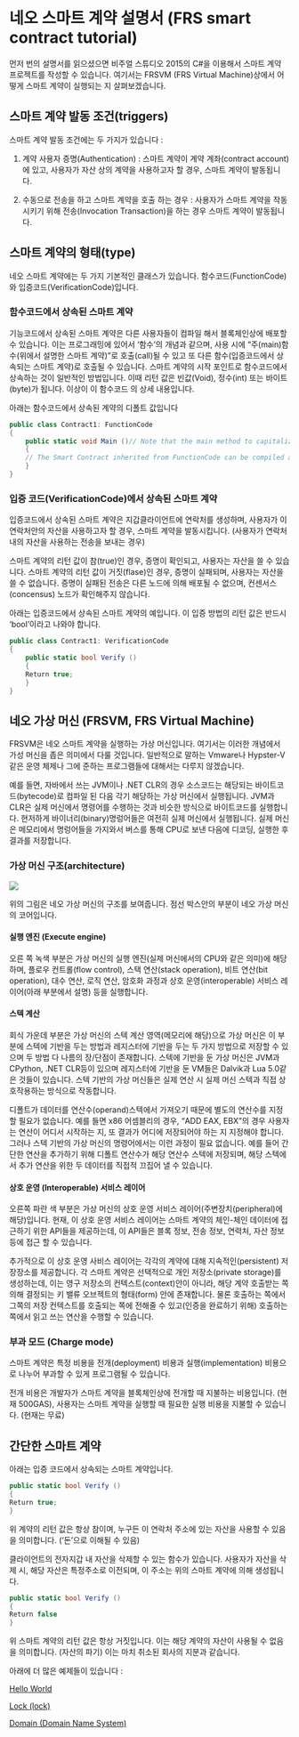 # 네오 스마트 계약 설명서 (FRS smart contract tutorial)

먼저 번의 설명서를 읽으셨으면 비주얼 스튜디오 2015의 C#을 이용해서 스마트 계약 프로젝트를
작성할 수 있습니다. 여기서는 FRSVM (FRS Virtual Machine)상에서 어떻게 스마트 계약이 
실행되는 지 살펴보겠습니다.

## 스마트 계약 발동 조건(triggers)

스마트 계약 발동 조건에는 두 가지가 있습니다 : 

1. 계약 사용자 증명(Authentication) : 스마트 계약이 계약 계좌(contract account)에 있고, 사용자가 자산 상의 계약을 사용하고자 할 경우, 스마트 계약이 발동됩니다.

2. 수동으로 전송을 하고 스마트 계약을 호출 하는 경우 : 사용자가 스마트 계약을 작동시키기 위해 전송(Invocation Transaction)을 하는 경우 스마트 계약이 발동됩니다. 

## 스마트 계약의 형태(type)

네오 스마트 계약에는 두 가지 기본적인 클래스가 있습니다. 함수코드(FunctionCode)와 입증코드(VerificationCode)입니다.

### 함수코드에서 상속된 스마트 계약

기능코드에서 상속된 스마트 계약은 다른 사용자들이 컴파일 해서 블록체인상에 배포할 수 있습니다. 이는 프로그래밍에 있어서 ‘함수’의 개념과 같으며, 사용 시에 “주(main)함수(위에서 설명한 스마트 계약)”로 호출(call)될 수 있고 또 다른 함수(입증코드에서 상속되는 스마트 계약)로 호출될 수 있습니다. 
스마트 계약의 시작 포인트로 함수코드에서 상속하는 것이 일반적인 방법입니다. 이때 리턴 값은 빈값(Void), 정수(int) 또는 바이트(byte)가 됩니다. 이상이 이 함수코드 의 상세 내용입니다.

아래는 함수코드에서 상속된 계약의 디폴트 값입니다

```c#
public class Contract1: FunctionCode
{
    public static void Main ()// Note that the main method to capitalize
    {
    // The Smart Contract inherited from FunctionCode can be compiled and posted to the block chain for use by other users
    }
}
```

### 입증 코드(VerificationCode)에서 상속된 스마트 계약

입증코드에서 상속된 스마트 계약은 지갑클라이언트에 연락처를 생성하며, 사용자가 이 연락처안의 자산을 사용하고자 할 경우, 스마트 계약을 발동시킵니다. (사용자가 연락처 내의 자산을 사용하는 전송을 보내는 경우)

스마트 계약의 리턴 값이 참(true)인 경우, 증명이 확인되고, 사용자는 자산을 쓸 수 있습니다. 스마트 계약의 리턴 값이 거짓(flase)인 경우, 증명이 실패되며, 사용자는 자산을 쓸 수 없습니다. 증명이 실패된 전송은 다른 노드에 의해 배포될 수 없으며, 컨센서스(concensus) 노드가 확인해주지 않습니다. 

아래는 입증코드에서 상속된 스마트 계약의 예입니다. 이 입증 방법의 리턴 값은 반드시 ‘bool’이라고 나와야 합니다.

```c#
public class Contract1: VerificationCode
{
    public static bool Verify ()
    {
    Return true;
    }
}
```

## 네오 가상 머신 (FRSVM, FRS Virtual Machine)

FRSVM은 네오 스마트 계약을 실행하는 가상 머신입니다. 여기서는 이러한 개념에서 가성 머신을 좁은 의미에서 다룰 것입니다. 일반적으로 말하는 Vmware나 Hypster-V같은 운영 체제나 그에 준하는 프로그램들에 대해서는 다루지 않겠습니다.

예를 들면, 자바에서 쓰는 JVM이나 .NET CLR의 경우 소스코드는 해당되는 바이트코드(bytecode)로 컴파일 된 다음 각기 해당하는 가상 머신에서 실행됩니다. JVM과 CLR은 실제 머신에서 명령어를 수행하는 것과 비슷한 방식으로 바이트코드를 실행합니다. 현저하게 바이너리(binary)명렁어들은 여전히 실제 머신에서 실행됩니다. 실제 머신은 메모리에서 명렁어들을 가지와서 버스를 통해 CPU로 보낸 다음에 디코딩, 실행한 후 결과를 저장합니다.

### 가상 머신 구조(architecture)

   ![](/assets/FRS-vm.jpg)

위의 그림은 네오 가상 머신의 구조를 보여줍니다. 점선 박스안의 부분이 네오 가상 머신의 코어입니다.

#### 실행 엔진 (Execute engine)

오른 쪽 녹색 부분은 가상 머신의 실행 엔진(실제 머신에서의 CPU와 같은 의미)에 해당하며, 플로우 컨트롤(flow control), 스택 연산(stack operation), 비트 연산(bit operation), 대수 연산, 로직 연산, 암호화 과정과 상호 운영(interoperable) 서비스 레이어(아래 부분에서 설명) 등을 실행합니다. 

#### 스텍 계산

회식 가운데 부분은 가상 머신의 스텍 계산 영역(메모리에 해당)으로 가상 머신은 이 부분에 스텍에 기반을 두는 방법과 레지스터에 기반을 두는 두 가지 방법으로 저장할 수 있으며 두 방법 다 나름의 장/단점이 존재합니다. 스텍에 기반을 둔 가상 머신은 JVM과 CPython, .NET CLR등이 있으며 레지스터에 기반을 둔 VM들은 Dalvik과 Lua 5.0같은 것들이 있습니다. 스텍 기반의 가상 머신들은 실제 연산 시 실제 머신 스텍과 직접 상호작용하는 방식으로 작동합니다. 

디폴트가 데이터를 연산수(operand)스텍에서 가져오기 때문에 별도의 연산수를 지정할 필요가 없습니다. 예를 들면 x86 어셈블리의 경우, “ADD EAX, EBX”의 경우 사용자는 연산이 어디서 시작하는 지, 또 결과가 어디에 저장되어야 하는 지 지정해야 합니다. 그러나 스텍 기반의 가상 머신의 명령어에서는 이런 과정이 필요 없습니다. 예를 들어 간단한 연산을 추가하기 위해 디폴트 연산수가 해당 연산수 스텍에 저장되며, 해당 스텍에서 추가 연산을 위한 두 데이터를 직접적 끄집어 낼 수 있습니다. 


#### 상호 운영 (Interoperable) 서비스 레이어

오른쪽 파란 색 부분은 가상 머신의 상호 운영 서비스 레이어(주변장치(peripheral)에 해당)입니다. 
현재, 이 상호 운영 서비스 레이어는 스마트 계약의 체인-체인 데이터에 접근하기 위한 API들을 제공하는데, 이 API들은 블록 정보, 전송 정보, 연력처, 자산 정보 등에 접근 할 수 있습니다. 

추가적으로 이 상호 운영 사비스 레이어는 각각의 계약에 대해 지속적인(persistent) 저장장소를 제공합니다.
각 스마트 계약은 선택적으로 개인 저장소(private storage)를 생성하는데, 이는 영구 저장소의 컨텍스트(context)안이 아니라, 해당 계약 호출받는 쪽 의해 결정되는 키 밸류 오브젝트의 형태(form) 안에 존재합니다. 물론 호출하는 쪽에서 그쪽의 저장 컨텍스트를 호출되는 쪽에 전해줄 수 있고(인증을 완료하기 위해) 호출하는 쪽에서 읽고 쓰는 연산을 수행할 수 있습니다.

### 부과 모드 (Charge mode)

스마트 계약은 특정 비용을 전개(deployment) 비용과 실행(implementation) 비용으로 나누어  부과할 수 있게 프로그램될 수 있습니다. 

전개 비용은 개발자가 스마트 계약을 블록체인상에 전개할 때 지불하는 비용입니다. (현재 500GAS), 사용자는 스마트 계약을 실행할 때 필요한 실행 비용을 지불할 수 있습니다. (현재는 무료)

## 간단한 스마트 계약

아래는 입증 코드에서 상속되는 스마트 계약입니다.

```c#
public static bool Verify ()
{
Return true;
}
```

위 계약의 리턴 값은 항상 참이며, 누구든 이 연락처 주소에 있는 자산을 사용할 수 있음을 의미합니다. (‘돈’으로 이해될 수 있음)

클라이언트의 전자지갑 내 자산을 삭제할 수 있는 함수가 있습니다. 사용자가 자산을 삭제 시, 해당 자산은 특정주소로 이전되며, 이 주소는 위의 스마트 계약에 의해 생성됩니다. 

```c#
public static bool Verify ()
{
Return false
}
```

위 스마트 계약의 리턴 값은 항상 거짓입니다. 이는 해당 계약의 자산이 사용될 수 없음을 의미합니다. (자산의 파기) 이는 마치 취소된 회사의 지분과 같습니다. 

아래에 더 많은 예제들이 있습니다 : 

[Hello World](tutorial/HelloWorld.md)

[Lock (lock)](tutorial/lock.md)

[Domain (Domain Name System)](tutorial/Domain.md)
